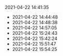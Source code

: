 2021-04-22 14:41:35
* 2021-04-22 14:44:48
* 2021-04-22 14:48:38
* 2021-04-22 14:57:05
* 2021-04-22 15:24:43
* 2021-04-22 15:42:24
* 2021-04-22 15:51:47
* 2021-04-22 15:54:25